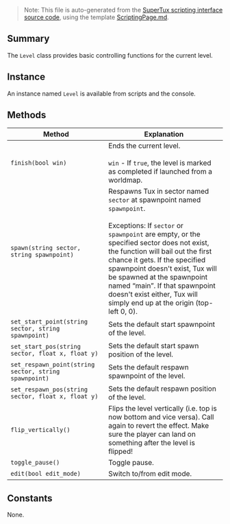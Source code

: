 > Note: This file is auto-generated from the [SuperTux scripting interface source code](https://github.com/SuperTux/supertux/tree/master/src/scripting), using the template [ScriptingPage.md](https://github.com/SuperTux/wiki/tree/master/templates/ScriptingPage.md).

Summary
-------

The `Level` class provides basic controlling functions for the current level.

Instance
--------

An instance named `Level` is available from scripts and the console. 

Methods
-------

Method | Explanation
-------|-------
`finish(bool win)` | Ends the current level. <br /><br /> `win` - If `true`, the level is marked as completed if launched from a worldmap. 
`spawn(string sector, string spawnpoint)` | Respawns Tux in sector named `sector` at spawnpoint named `spawnpoint`. <br /><br /> Exceptions: If `sector` or `spawnpoint` are empty, or the specified sector does not exist, the function will bail out the first chance it gets. If the specified spawnpoint doesn't exist, Tux will be spawned at the spawnpoint named “main”. If that spawnpoint doesn't exist either, Tux will simply end up at the origin (top-left 0, 0). 
`set_start_point(string sector, string spawnpoint)` | Sets the default start spawnpoint of the level. 
`set_start_pos(string sector, float x, float y)` | Sets the default start spawn position of the level. 
`set_respawn_point(string sector, string spawnpoint)` | Sets the default respawn spawnpoint of the level. 
`set_respawn_pos(string sector, float x, float y)` | Sets the default respawn position of the level. 
`flip_vertically()` | Flips the level vertically (i.e. top is now bottom and vice versa). Call again to revert the effect. Make sure the player can land on something after the level is flipped! 
`toggle_pause()` | Toggle pause. 
`edit(bool edit_mode)` | Switch to/from edit mode. 


Constants
---------

None.

